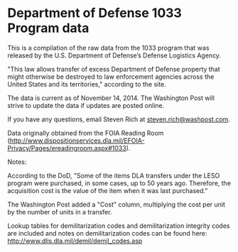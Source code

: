Department of Defense 1033 Program data
=================

This is a compilation of the raw data from the 1033 program that was released by the U.S. Department of Defense’s Defense Logistics Agency.

"This law allows transfer of excess Department of Defense property that might otherwise be destroyed to law enforcement agencies across the United States and its territories," according to the site.

The data is current as of November 14, 2014. The Washington Post will strive to update the data if updates are posted online.

If you have any questions, email Steven Rich at steven.rich@washpost.com.

Data originally obtained from the FOIA Reading Room (http://www.dispositionservices.dla.mil/EFOIA-Privacy/Pages/ereadingroom.aspx#1033).

Notes:

According to the DoD, "Some of the items DLA transfers under the LESO program were purchased, in some cases, up to 50 years ago.  Therefore, the acquisition cost is the value of the item when it was last purchased."

The Washington Post added a "Cost" column, multiplying the cost per unit by the number of units in a transfer.

Lookup tables for demilitarization codes and demilitarization integrity codes are included and notes on demilitarization codes can be found here: http://www.dlis.dla.mil/demil/demil_codes.asp
